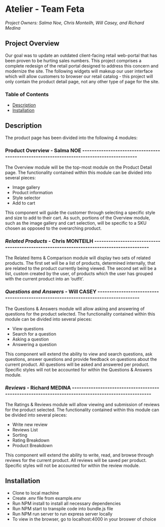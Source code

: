 # Atelier - Team Feta

*Project Owners: Salma Noe, Chris Monteilh, Will Casey, and Richard Medina*


## Project Overview
Our goal was to update an outdated client-facing retail web-portal that has been proven to be hurting sales numbers.   This project comprises a complete redesign of the retail portal designed to address this concern and modernize the site.  The following widgets will makeup our user interface which will allow customers to browser our retail catalog - this project will only contain the product detail page, not any other type of page for the site.

### Table of Contents
- [Description](#description)
- [Installation](#installation)

## Description

The product page has been divided into the following 4 modules:

### Product Overview - Salma NOE -----------------------------------------------------------------------------------------
The Overview module will be the top-most module on the Product Detail page.  The functionality contained within this module can be divided into several pieces:
- Image gallery 
- Product information
- Style selector
- Add to cart

This component will guide the customer through selecting a specific style and size to add to their cart.   As such, portions of the Overview module, such as the image gallery and cart selection, will be specific to a SKU chosen as opposed to the overarching product.

### *Related Products* - Chris MONTEILH -----------------------------------------------------------------------------------------
The Related Items & Comparison module will display two sets of related products.  The first set will be a list of products, determined internally, that are related to the product currently being viewed.  The second set will be a list, custom created by the user, of products which the user has grouped with the current product into an ‘outfit’.  
### *Questions and Answers* - Will CASEY -----------------------------------------------------------------------------------
The Questions & Answers module will allow asking and answering of questions for the product selected.  The functionality contained within this module can be divided into several pieces:

- View questions
- Search for a question
- Asking a question
- Answering a question

This component will extend the ability to view and search questions, ask questions, answer questions and provide feedback on questions about the current product. 
All questions will be asked and answered per product.  Specific styles will not be accounted for within the Questions & Answers module.

### *Reviews* - Richard MEDINA ---------------------------------------------------------------------------------------------------
The Ratings & Reviews module will allow viewing and submission of reviews for the product selected.  The functionality contained within this module can be divided into several pieces:

- Write new review
- Reviews List
- Sorting 
- Rating Breakdown
- Product Breakdown

This component will extend the ability to write, read, and browse through reviews for the current product. 
All reviews will be saved per product.  Specific styles will not be accounted for within the review module.

## Installation
- Clone to local machine
- Create .env file from example.env
- Run NPM install to install all necessary dependencies
- Run NPM start to transpile code into bundle.js file
- Run NPM run server to run express server locally
- To view in the browser, go to localhost:4000 in your broswer of choice




